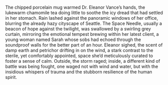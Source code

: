 The chipped porcelain mug warmed Dr. Eleanor Vance’s hands, the lukewarm chamomile tea doing little to soothe the icy dread that had settled in her stomach.  Rain lashed against the panoramic windows of her office, blurring the already hazy cityscape of Seattle.  The Space Needle, usually a beacon of hope against the twilight, was swallowed by a swirling grey curtain, mirroring the emotional tempest brewing within her latest client, a young woman named Sarah whose sobs had echoed through the soundproof walls for the better part of an hour.  Eleanor sighed, the scent of damp earth and petrichor drifting in on the wind, a stark contrast to the sterile, yet comfortably appointed, space she’d meticulously curated to foster a sense of calm.  Outside, the storm raged; inside, a different kind of battle was being fought, one waged not with wind and water, but with the insidious whispers of trauma and the stubborn resilience of the human spirit.
